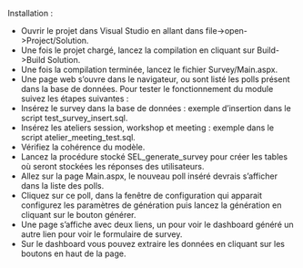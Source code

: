Installation :
-	Ouvrir le projet dans Visual Studio en allant dans file->open->Project/Solution.
-	Une fois le projet chargé, lancez la compilation en cliquant sur Build->Build Solution.
-	Une fois la compilation terminée, lancez le fichier Survey/Main.aspx.
-	Une page web s’ouvre dans le navigateur, ou sont listé les polls présent dans la base de données.
Pour tester le fonctionnement du module suivez les étapes suivantes :
-	Insérez le survey dans la base de données : exemple d’insertion dans le script test_survey_insert.sql.
-	Insérez les ateliers session, workshop et meeting : exemple dans le script atelier_meeting_test.sql.
-	Vérifiez la cohérence du modèle.
-	Lancez la procédure stocké SEL_generate_survey pour créer les tables où seront stockées les réponses des utilisateurs.
-	Allez sur la page Main.aspx, le nouveau poll inséré devrais s’afficher dans la liste des polls.
-	Cliquez sur ce poll, dans la fenêtre de configuration qui apparait configurez les paramètres de génération puis lancez la génération en cliquant sur le bouton générer.
-	Une page s’affiche avec deux liens, un pour voir le dashboard généré un autre lien pour voir le formulaire de survey.
-	Sur le dashboard vous pouvez extraire les données en cliquant sur les boutons en haut de la page.
